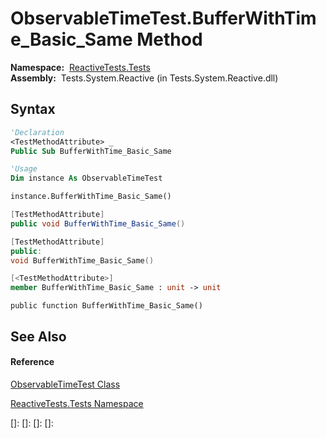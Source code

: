 # ObservableTimeTest.BufferWithTime\_Basic\_Same Method

**Namespace:**  [ReactiveTests.Tests](ReactiveTests.Tests\ReactiveTests.Tests.md)  
**Assembly:**  Tests.System.Reactive (in Tests.System.Reactive.dll)

## Syntax

```vb
'Declaration
<TestMethodAttribute> _
Public Sub BufferWithTime_Basic_Same
```

```vb
'Usage
Dim instance As ObservableTimeTest

instance.BufferWithTime_Basic_Same()
```

```csharp
[TestMethodAttribute]
public void BufferWithTime_Basic_Same()
```

```c++
[TestMethodAttribute]
public:
void BufferWithTime_Basic_Same()
```

```fsharp
[<TestMethodAttribute>]
member BufferWithTime_Basic_Same : unit -> unit 
```

```jscript
public function BufferWithTime_Basic_Same()
```

## See Also

#### Reference

[ObservableTimeTest Class](ObservableTimeTest\ObservableTimeTest.md)

[ReactiveTests.Tests Namespace](ReactiveTests.Tests\ReactiveTests.Tests.md)

[]: 
[]: 
[]: 
[]: 